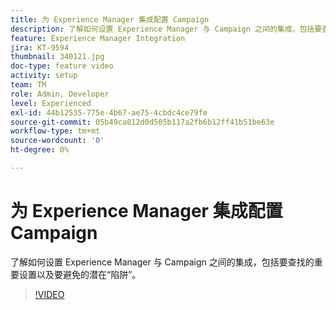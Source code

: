 ```yaml
---
title: 为 Experience Manager 集成配置 Campaign
description: 了解如何设置 Experience Manager 与 Campaign 之间的集成，包括要查找的重要设置以及要避免的潜在“陷阱”。
feature: Experience Manager Integration
jira: KT-9594
thumbnail: 340121.jpg
doc-type: feature video
activity: setup
team: TM
role: Admin, Developer
level: Experienced
exl-id: 44b12535-775e-4b67-ae75-4cbdc4ce79fe
source-git-commit: 05b49ca012d0d505b117a2fb6b12ff41b51be63e
workflow-type: tm+mt
source-wordcount: '0'
ht-degree: 0%

---
```


# 为 Experience Manager 集成配置 Campaign

了解如何设置 Experience Manager 与 Campaign 之间的集成，包括要查找的重要设置以及要避免的潜在“陷阱”。

>[!VIDEO](https://video.tv.adobe.com/v/340121?quality=12&learn=on)
